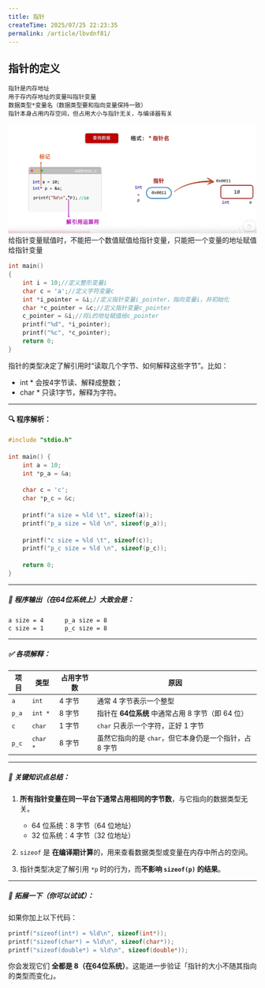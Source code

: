 ```yaml
---
title: 指针
createTime: 2025/07/25 22:23:35
permalink: /article/lbvdnf81/
---
```

## 指针的定义

    指针是内存地址
    用于存内存地址的变量叫指针变量
    数据类型*变量名（数据类型要和指向变量保持一致）
    指针本身占用内存空间，但占用大小与指针无关，与编译器有关
![alt text](image.png)
给指针变量赋值时，不能把一个数值赋值给指针变量，只能把一个变量的地址赋值给指针变量
```c
int main()
{
    int i = 10;//定义整形变量i
    char c = 'a';//定义字符变量c
    int *i_pointer = &i;//定义指针变量i_pointer，指向变量i，并初始化
    char *c_pointer = &c;//定义指针变量c_pointer
    c_pointer = &i;//将i的地址赋值给c_pointer
    printf("%d", *i_pointer);
    printf("%c", *c_pointer);
    return 0;
}
```

指针的类型决定了解引用时“读取几个字节、如何解释这些字节”。比如：
* int * 会按4字节读、解释成整数；
* char * 只读1字节，解释为字符。


---

#### 🔍 程序解析：

```c
#include "stdio.h"

int main() {
    int a = 10;
    int *p_a = &a;

    char c = 'c';
    char *p_c = &c;

    printf("a size = %ld \t", sizeof(a));
    printf("p_a size = %ld \n", sizeof(p_a));

    printf("c size = %ld \t", sizeof(c));
    printf("p_c size = %ld \n", sizeof(p_c));

    return 0;
}
```

---

##### 📏 程序输出（在64位系统上）大致会是：

```
a size = 4      p_a size = 8
c size = 1      p_c size = 8
```

---

##### ✅ 各项解释：

| 项目    | 类型       | 占用字节数 | 原因                               |
| ----- | -------- | ----- | -------------------------------- |
| `a`   | `int`    | 4 字节  | 通常 4 字节表示一个整型                    |
| `p_a` | `int *`  | 8 字节  | 指针在 **64位系统** 中通常占用 8 字节（即 64 位） |
| `c`   | `char`   | 1 字节  | `char` 只表示一个字符，正好 1 字节           |
| `p_c` | `char *` | 8 字节  | 虽然它指向的是 `char`，但它本身仍是一个指针，占 8 字节 |

---

##### 🚀 关键知识点总结：

1. **所有指针变量在同一平台下通常占用相同的字节数**，与它指向的数据类型无关。

   * 64 位系统：8 字节（64 位地址）
   * 32 位系统：4 字节（32 位地址）

2. `sizeof` 是 **在编译期计算**的，用来查看数据类型或变量在内存中所占的空间。

3. 指针类型决定了解引用 `*p` 时的行为，而**不影响 `sizeof(p)` 的结果**。

---

##### 🎯 拓展一下（你可以试试）：

如果你加上以下代码：

```c
printf("sizeof(int*) = %ld\n", sizeof(int*));
printf("sizeof(char*) = %ld\n", sizeof(char*));
printf("sizeof(double*) = %ld\n", sizeof(double*));
```

你会发现它们 **全都是 8（在64位系统）**。这能进一步验证「指针的大小不随其指向的类型而变化」。



 